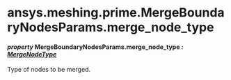 # ansys.meshing.prime.MergeBoundaryNodesParams.merge_node_type



#### *property* MergeBoundaryNodesParams.merge_node_type *: [MergeNodeType](ansys.meshing.prime.MergeNodeType.md#ansys.meshing.prime.MergeNodeType)*

Type of nodes to be merged.

<!-- !! processed by numpydoc !! -->
